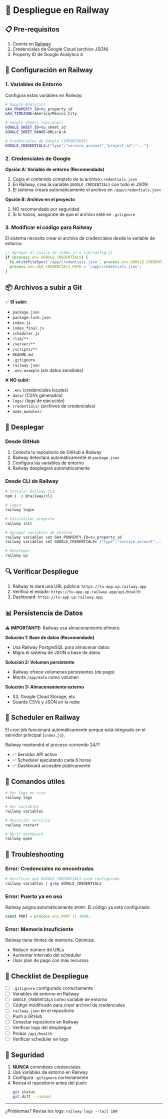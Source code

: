 # 🚀 Despliegue en Railway

## 📋 Pre-requisitos

1. Cuenta en [Railway](https://railway.app)
2. Credenciales de Google Cloud (archivo JSON)
3. Property ID de Google Analytics 4

## 🔧 Configuración en Railway

### 1. Variables de Entorno

Configura estas variables en Railway:

```bash
# Google Analytics
GA4_PROPERTY_ID=tu_property_id
GA4_TIMEZONE=America/Mexico_City

# Google Sheets (opcional)
GOOGLE_SHEET_ID=tu_sheet_id
GOOGLE_SHEET_RANGE=URLs!A:A

# Credenciales de Google (IMPORTANTE)
GOOGLE_CREDENTIALS={"type":"service_account","project_id":"..."}
```

### 2. Credenciales de Google

**Opción A: Variable de entorno (Recomendado)**

1. Copia el contenido completo de tu archivo `credentials.json`
2. En Railway, crea la variable `GOOGLE_CREDENTIALS` con todo el JSON
3. El sistema creará automáticamente el archivo en `/app/credentials.json`

**Opción B: Archivo en el proyecto**

1. NO recomendado por seguridad
2. Si lo haces, asegúrate de que el archivo esté en `.gitignore`

### 3. Modificar el código para Railway

El sistema necesita crear el archivo de credenciales desde la variable de entorno:

```javascript
// Agregar al inicio de index.js o lib/config.js
if (process.env.GOOGLE_CREDENTIALS) {
  fs.writeFileSync('/app/credentials.json', process.env.GOOGLE_CREDENTIALS);
  process.env.GA4_CREDENTIALS_PATH = '/app/credentials.json';
}
```

## 📦 Archivos a subir a Git

✅ **SÍ subir:**
- `package.json`
- `package-lock.json`
- `index.js`
- `index_final.js`
- `scheduler.js`
- `/lib/**`
- `/server/**`
- `/scripts/**`
- `README.md`
- `.gitignore`
- `railway.json`
- `.env.example` (sin datos sensibles)

❌ **NO subir:**
- `.env` (credenciales locales)
- `data/` (CSVs generados)
- `logs/` (logs de ejecución)
- `credentials/` (archivos de credenciales)
- `node_modules/`

## 🚀 Desplegar

### Desde GitHub

1. Conecta tu repositorio de GitHub a Railway
2. Railway detectará automáticamente el `package.json`
3. Configura las variables de entorno
4. Railway desplegará automáticamente

### Desde CLI de Railway

```bash
# Instalar Railway CLI
npm i -g @railway/cli

# Login
railway login

# Inicializar proyecto
railway init

# Agregar variables de entorno
railway variables set GA4_PROPERTY_ID=tu_property_id
railway variables set GOOGLE_CREDENTIALS='{"type":"service_account",...}'

# Desplegar
railway up
```

## 🔍 Verificar Despliegue

1. Railway te dará una URL pública: `https://tu-app.up.railway.app`
2. Verifica el estado: `https://tu-app.up.railway.app/api/health`
3. Dashboard: `https://tu-app.up.railway.app`

## 📊 Persistencia de Datos

⚠️ **IMPORTANTE:** Railway usa almacenamiento efímero.

**Solución 1: Base de datos (Recomendado)**
- Usa Railway PostgreSQL para almacenar datos
- Migra el sistema de JSON a base de datos

**Solución 2: Volumen persistente**
- Railway ofrece volúmenes persistentes (de pago)
- Monta `/app/data` como volumen

**Solución 3: Almacenamiento externo**
- S3, Google Cloud Storage, etc.
- Guarda CSVs y JSON en la nube

## 🔄 Scheduler en Railway

El cron job funcionará automáticamente porque está integrado en el servidor principal (`index.js`).

Railway mantendrá el proceso corriendo 24/7:
- ✅ Servidor API activo
- ✅ Scheduler ejecutando cada 6 horas
- ✅ Dashboard accesible públicamente

## 📝 Comandos útiles

```bash
# Ver logs en vivo
railway logs

# Ver variables
railway variables

# Reiniciar servicio
railway restart

# Abrir dashboard
railway open
```

## 🐛 Troubleshooting

### Error: Credenciales no encontradas

```bash
# Verificar que GOOGLE_CREDENTIALS esté configurado
railway variables | grep GOOGLE_CREDENTIALS
```

### Error: Puerto ya en uso

Railway asigna automáticamente `$PORT`. El código ya está configurado:
```javascript
const PORT = process.env.PORT || 3000;
```

### Error: Memoria insuficiente

Railway tiene límites de memoria. Optimiza:
- Reducir número de URLs
- Aumentar intervalo del scheduler
- Usar plan de pago con más recursos

## 🎯 Checklist de Despliegue

- [ ] `.gitignore` configurado correctamente
- [ ] Variables de entorno en Railway
- [ ] `GOOGLE_CREDENTIALS` como variable de entorno
- [ ] Código modificado para crear archivo de credenciales
- [ ] `railway.json` en el repositorio
- [ ] Push a GitHub
- [ ] Conectar repositorio en Railway
- [ ] Verificar logs del despliegue
- [ ] Probar `/api/health`
- [ ] Verificar scheduler en logs

## 🔐 Seguridad

1. **NUNCA** commitees credenciales
2. Usa variables de entorno en Railway
3. Configura `.gitignore` correctamente
4. Revisa el repositorio antes del push:
   ```bash
   git status
   git diff --cached
   ```

---

¿Problemas? Revisa los logs: `railway logs --tail 100`
